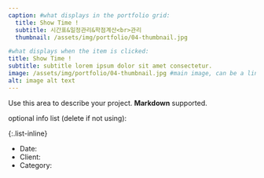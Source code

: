 ```yaml
---
caption: #what displays in the portfolio grid:
  title: Show Time !
  subtitle: 시간표&일정관리&학점계산<br>관리
  thumbnail: /assets/img/portfolio/04-thumbnail.jpg

#what displays when the item is clicked:
title: Show Time !
subtitle: subtitle lorem ipsum dolor sit amet consectetur.
image: /assets/img/portfolio/04-thumbnail.jpg #main image, can be a link or a file in assets/img/portfolio
alt: image alt text
---
```


Use this area to describe your project. **Markdown** supported.

optional info list (delete if not using):

{:.list-inline}

- Date:
- Client:
- Category:
